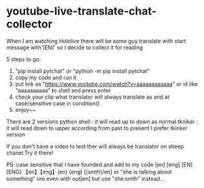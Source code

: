 # youtube-live-translate-chat-collector
When I am watching Hololive there will be some guy translate with start message with'[EN]' so I decide to collect it for reading

5 steps to go:
1) "pip install pytchat" or "python -m pip install pytchat"
2) copy my code and run it
3) put link as "https://www.youtube.com/watch?v=aaaaaaaaaaaa" or id like "aaaaaaaaaa" to shell and press enter
4) check your clip what translator will always translate as and at case/sensitive case in condition()
5) enjoy~~

There are 2 versions 
python shell  : it will read up to down as normal
tkniker       : it will read down to upper according from past to present
I prefer tkinker version

If you don't have a video to test ther will always be translator on sheep chanel.Try it there!

PS: case sensitive that I have founded and add to my code
[en] [eng] [EN] [ENG] 【en】【eng】(en) (eng) [(smth)/en] or "she is talking about something" ore even with out[en] but use "she:smth" instead...
